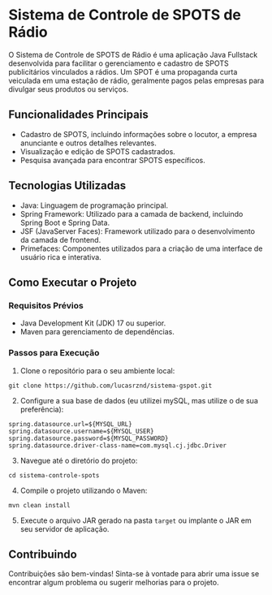 # Sistema de Controle de SPOTS de Rádio

O Sistema de Controle de SPOTS de Rádio é uma aplicação Java Fullstack desenvolvida para facilitar o gerenciamento e cadastro de SPOTS publicitários vinculados a rádios. Um SPOT é uma propaganda curta veiculada em uma estação de rádio, geralmente pagos pelas empresas para divulgar seus produtos ou serviços.

## Funcionalidades Principais

- Cadastro de SPOTS, incluindo informações sobre o locutor, a empresa anunciante e outros detalhes relevantes.
- Visualização e edição de SPOTS cadastrados.
- Pesquisa avançada para encontrar SPOTS específicos.

## Tecnologias Utilizadas

- Java: Linguagem de programação principal.
- Spring Framework: Utilizado para a camada de backend, incluindo Spring Boot e Spring Data.
- JSF (JavaServer Faces): Framework utilizado para o desenvolvimento da camada de frontend.
- Primefaces: Componentes utilizados para a criação de uma interface de usuário rica e interativa.

## Como Executar o Projeto

### Requisitos Prévios

- Java Development Kit (JDK) 17 ou superior.
- Maven para gerenciamento de dependências.

### Passos para Execução

1. Clone o repositório para o seu ambiente local:

```
git clone https://github.com/lucasrznd/sistema-gspot.git
```

2. Configure a sua base de dados (eu utilizei mySQL, mas utilize o de sua preferência):

```
spring.datasource.url=${MYSQL_URL}
spring.datasource.username=${MYSQL_USER}
spring.datasource.password=${MYSQL_PASSWORD}
spring.datasource.driver-class-name=com.mysql.cj.jdbc.Driver
```

3. Navegue até o diretório do projeto:

```
cd sistema-controle-spots
```

4. Compile o projeto utilizando o Maven:

```
mvn clean install
```

5. Execute o arquivo JAR gerado na pasta `target` ou implante o JAR em seu servidor de aplicação.

## Contribuindo

Contribuições são bem-vindas! Sinta-se à vontade para abrir uma issue se encontrar algum problema ou sugerir melhorias para o projeto.
